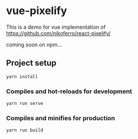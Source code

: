 # vue-pixelify

This is a demo for vue implementation of https://github.com/nikoferro/react-pixelify/ 

coming soon on npm...

## Project setup
```
yarn install
```

### Compiles and hot-reloads for development
```
yarn run serve
```

### Compiles and minifies for production
```
yarn run build
```
